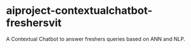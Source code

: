 # aiproject-contextualchatbot-freshersvit
A Contextual Chatbot to answer freshers queries based on ANN and NLP. 
